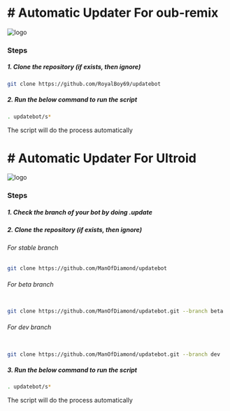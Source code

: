 # # Automatic Updater For oub-remix 


![logo](https://telegra.ph/file/67e5ed14bed07a529e7aa.jpg)



### Steps

##### 1. Clone the repository (if exists, then ignore)

```bash
git clone https://github.com/RoyalBoy69/updatebot
```

##### 2. Run the below command to run the script

```bash
. updatebot/s*
```

The script will do the process automatically
# # Automatic Updater For Ultroid 


![logo](https://telegra.ph/file/7823c3a4537afc8f64812.jpg)



### Steps

##### 1. Check the branch of your bot by doing .update

##### 2. Clone the repository (if exists, then ignore)

###### For stable branch

```bash
git clone https://github.com/ManOfDiamond/updatebot
```

###### For beta branch
```bash

git clone https://github.com/ManOfDiamond/updatebot.git --branch beta

```

###### For dev branch

```bash

git clone https://github.com/ManOfDiamond/updatebot.git --branch dev

```

##### 3. Run the below command to run the script

```bash
. updatebot/s*
```

The script will do the process automatically
